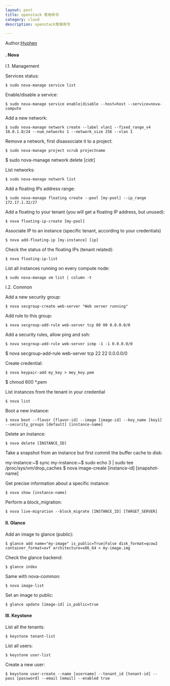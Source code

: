 ```yaml
---
layout: post
title: openstack 常用命令
category: cloud
description: openstack常用命令

---
```


Author:[Hyphen](http://weibo.com/344736086)


#### . Nova
I.1. Management

Services status:

    $ sudo nova-manage service list

Enable/disable a service:

    $ sudo nova-manage service enable|disable --host=host --service=nova-compute

Add a new network:

    $ sudo nova-manage network create --label vlan1 --fixed_range_v4 10.0.1.0/24 --num_networks 1 --network_size 256 --vlan 1

Remove a network, first disassociate it to a project:

    $ sudo nova-manage project scrub projectname
$ sudo nova-manage network delete [cidr]

List networks:

    $ sudo nova-manage network list

Add a floating IPs address range:

    $ sudo nova-manage floating create --pool [my-pool] --ip_range 172.17.1.32/27

Add a floating to your tenant (you will get a floating IP address, but unused):

    $ nova floating-ip-create [my-pool]

Associate IP to an instance (specific tenant, according to your credentials)

    $ nova add-floating-ip [my-instance] [ip]

Check the status of the floating IPs (tenant related):

    $ nova floating-ip-list

List all instances running on every compute node:

    $ sudo nova-manage vm list | column -t


I.2. Common

Add a new security group:

    $ nova secgroup-create web-server "Web server running"

Add rule to this group:

    $ nova secgroup-add-rule web-server tcp 80 80 0.0.0.0/0

Add a security rules, allow ping and ssh:

    $ nova secgroup-add-rule web-server icmp -1 -1 0.0.0.0/0
$ nova secgroup-add-rule web-server tcp 22 22 0.0.0.0/0

Create credential:

    $ nova keypair-add my_key > mey_key.pem
$ chmod 600 *.pem

List instances from the tenant in your credential

    $ nova list

Boot a new instance:

    $ nova boot --flavor [flavor-id] --image [image-id] --key_name [key1] --security_groups [default] [instance-name]

Delete an instance:

    $ nova delete [INSTANCE_ID]

Take a snapshot from an instance but first commit the buffer cache to disk:

my-instance:~$ sync
my-instance:~$ sudo echo 3 | sudo tee /proc/sys/vm/drop_caches
$ nova image-create [instance-id] [snapshot-name]

Get precise information about a specific instance:

    $ nova show [instance-name]

Perform a block_migration:

    $ nova live-migration --block_migrate [INSTANCE_ID] [TARGET_SERVER]

#### II. Glance

Add an image to glance (public):

    $ glance add name="my-image" is_public=True|False disk_format=qcow2 container_format=ovf architecture=x86_64 < my-image.img

Check the glance backend:

    $ glance index

Same with nova-common:

    $ nova image-list

Set an image to public:

    $ glance update [image-id] is_public=true

#### III. Keystone

List all the tenants:

    $ keystone tenant-list

List all users:

    $ keystone user-list

Create a new user:

    $ keystone user-create --name [username] --tenant_id [tenant-id] --pass [password] --email [email] --enabled true 
